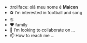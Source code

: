 - :trollface: olá meu nome é **Maicon**
- :soccer:  I’m interested in football and song 
- :cancer:
- :hearts: family
- 💞️ I’m looking to collaborate on ...
- 📫 How to reach me ...

<!---
maiconsoux/maiconsoux is a ✨ special ✨ repository because its `README.md` (this file) appears on your GitHub profile.
You can click the Preview link to take a look at your changes.
--->
